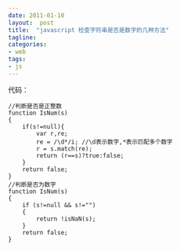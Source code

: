 ```yaml
---
date: 2011-01-10
layout:  post
title:  "javascript 检查字符串是否是数字的几种方法"
tagline:
categories:
- web
tags:
- js
---
```

代码：

    //判断是否是正整数
    function IsNum(s)
    {
        if(s!=null){
            var r,re;
            re = /\d*/i; //\d表示数字,*表示匹配多个数字
            r = s.match(re);
            return (r==s)?true:false;
        }
        return false;
    }
    //判断是否为数字
    function IsNum(s)
    {
        if (s!=null && s!="")
        {
            return !isNaN(s);
        }
        return false;
    }
